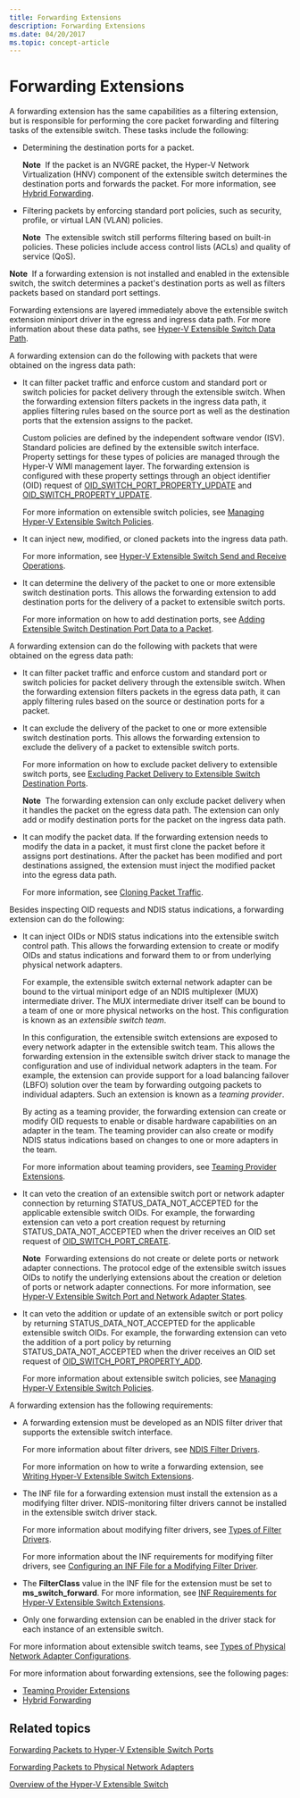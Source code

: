 ```yaml
---
title: Forwarding Extensions
description: Forwarding Extensions
ms.date: 04/20/2017
ms.topic: concept-article
---
```


# Forwarding Extensions


A forwarding extension has the same capabilities as a filtering extension, but is responsible for performing the core packet forwarding and filtering tasks of the extensible switch. These tasks include the following:

-   Determining the destination ports for a packet.

    **Note**  If the packet is an NVGRE packet, the Hyper-V Network Virtualization (HNV) component of the extensible switch determines the destination ports and forwards the packet. For more information, see [Hybrid Forwarding](hybrid-forwarding.md).

     

-   Filtering packets by enforcing standard port policies, such as security, profile, or virtual LAN (VLAN) policies.

    **Note**  The extensible switch still performs filtering based on built-in policies. These policies include access control lists (ACLs) and quality of service (QoS).

     

**Note**  If a forwarding extension is not installed and enabled in the extensible switch, the switch determines a packet's destination ports as well as filters packets based on standard port settings.

 

Forwarding extensions are layered immediately above the extensible switch extension miniport driver in the egress and ingress data path. For more information about these data paths, see [Hyper-V Extensible Switch Data Path](hyper-v-extensible-switch-data-path.md).

A forwarding extension can do the following with packets that were obtained on the ingress data path:

-   It can filter packet traffic and enforce custom and standard port or switch policies for packet delivery through the extensible switch. When the forwarding extension filters packets in the ingress data path, it applies filtering rules based on the source port as well as the destination ports that the extension assigns to the packet.

    Custom policies are defined by the independent software vendor (ISV). Standard policies are defined by the extensible switch interface. Property settings for these types of policies are managed through the Hyper-V WMI management layer. The forwarding extension is configured with these property settings through an object identifier (OID) request of [OID\_SWITCH\_PORT\_PROPERTY\_UPDATE](./oid-switch-port-property-update.md) and [OID\_SWITCH\_PROPERTY\_UPDATE](./oid-switch-property-update.md).

    For more information on extensible switch policies, see [Managing Hyper-V Extensible Switch Policies](managing-hyper-v-extensible-switch-extensibility-policies.md).

-   It can inject new, modified, or cloned packets into the ingress data path.

    For more information, see [Hyper-V Extensible Switch Send and Receive Operations](hyper-v-extensible-switch-send-and-receive-operations.md).

-   It can determine the delivery of the packet to one or more extensible switch destination ports. This allows the forwarding extension to add destination ports for the delivery of a packet to extensible switch ports.

    For more information on how to add destination ports, see [Adding Extensible Switch Destination Port Data to a Packet](adding-extensible-switch-destination-port-data-to-a-packet.md).

A forwarding extension can do the following with packets that were obtained on the egress data path:

-   It can filter packet traffic and enforce custom and standard port or switch policies for packet delivery through the extensible switch. When the forwarding extension filters packets in the egress data path, it can apply filtering rules based on the source or destination ports for a packet.

-   It can exclude the delivery of the packet to one or more extensible switch destination ports. This allows the forwarding extension to exclude the delivery of a packet to extensible switch ports.

    For more information on how to exclude packet delivery to extensible switch ports, see [Excluding Packet Delivery to Extensible Switch Destination Ports](excluding-packet-delivery-to-extensible-switch-destination-ports.md).

    **Note**  The forwarding extension can only exclude packet delivery when it handles the packet on the egress data path. The extension can only add or modify destination ports for the packet on the ingress data path.

     

-   It can modify the packet data. If the forwarding extension needs to modify the data in a packet, it must first clone the packet before it assigns port destinations. After the packet has been modified and port destinations assigned, the extension must inject the modified packet into the egress data path.

    For more information, see [Cloning Packet Traffic](cloning-or-duplicating-packet-traffic.md).

Besides inspecting OID requests and NDIS status indications, a forwarding extension can do the following:

-   It can inject OIDs or NDIS status indications into the extensible switch control path. This allows the forwarding extension to create or modify OIDs and status indications and forward them to or from underlying physical network adapters.

    For example, the extensible switch external network adapter can be bound to the virtual miniport edge of an NDIS multiplexer (MUX) intermediate driver. The MUX intermediate driver itself can be bound to a team of one or more physical networks on the host. This configuration is known as an *extensible switch team*.

    In this configuration, the extensible switch extensions are exposed to every network adapter in the extensible switch team. This allows the forwarding extension in the extensible switch driver stack to manage the configuration and use of individual network adapters in the team. For example, the extension can provide support for a load balancing failover (LBFO) solution over the team by forwarding outgoing packets to individual adapters. Such an extension is known as a *teaming provider*.

    By acting as a teaming provider, the forwarding extension can create or modify OID requests to enable or disable hardware capabilities on an adapter in the team. The teaming provider can also create or modify NDIS status indications based on changes to one or more adapters in the team.

    For more information about teaming providers, see [Teaming Provider Extensions](teaming-provider-extensions.md).

-   It can veto the creation of an extensible switch port or network adapter connection by returning STATUS\_DATA\_NOT\_ACCEPTED for the applicable extensible switch OIDs. For example, the forwarding extension can veto a port creation request by returning STATUS\_DATA\_NOT\_ACCEPTED when the driver receives an OID set request of [OID\_SWITCH\_PORT\_CREATE](./oid-switch-port-create.md).

    **Note**  Forwarding extensions do not create or delete ports or network adapter connections. The protocol edge of the extensible switch issues OIDs to notify the underlying extensions about the creation or deletion of ports or network adapter connections. For more information, see [Hyper-V Extensible Switch Port and Network Adapter States](hyper-v-extensible-switch-port-and-network-adapter-states.md).

     

-   It can veto the addition or update of an extensible switch or port policy by returning STATUS\_DATA\_NOT\_ACCEPTED for the applicable extensible switch OIDs. For example, the forwarding extension can veto the addition of a port policy by returning STATUS\_DATA\_NOT\_ACCEPTED when the driver receives an OID set request of [OID\_SWITCH\_PORT\_PROPERTY\_ADD](./oid-switch-port-property-add.md).

    For more information about extensible switch policies, see [Managing Hyper-V Extensible Switch Policies](managing-hyper-v-extensible-switch-extensibility-policies.md).

A forwarding extension has the following requirements:

-   A forwarding extension must be developed as an NDIS filter driver that supports the extensible switch interface.

    For more information about filter drivers, see [NDIS Filter Drivers](./roadmap-for-developing-ndis-filter-drivers.md).

    For more information on how to write a forwarding extension, see [Writing Hyper-V Extensible Switch Extensions](writing-hyper-v-extensible-switch-extensions.md).

-   The INF file for a forwarding extension must install the extension as a modifying filter driver. NDIS-monitoring filter drivers cannot be installed in the extensible switch driver stack.

    For more information about modifying filter drivers, see [Types of Filter Drivers](types-of-filter-drivers.md).

    For more information about the INF requirements for modifying filter drivers, see [Configuring an INF File for a Modifying Filter Driver](configuring-an-inf-file-for-a-modifying-filter-driver.md).

-   The **FilterClass** value in the INF file for the extension must be set to **ms\_switch\_forward**. For more information, see [INF Requirements for Hyper-V Extensible Switch Extensions](inf-requirements-for-hyper-v-extensions.md).

-   Only one forwarding extension can be enabled in the driver stack for each instance of an extensible switch.

For more information about extensible switch teams, see [Types of Physical Network Adapter Configurations](types-of-physical-network-adapter-configurations.md).

For more information about forwarding extensions, see the following pages:

-   [Teaming Provider Extensions](teaming-provider-extensions.md)
-   [Hybrid Forwarding](hybrid-forwarding.md)

## Related topics


[Forwarding Packets to Hyper-V Extensible Switch Ports](forwarding-packets-to-hyper-v-extensible-switch-ports.md)

[Forwarding Packets to Physical Network Adapters](forwarding-packets-to-physical-network-adapters.md)

[Overview of the Hyper-V Extensible Switch](overview-of-the-hyper-v-extensible-switch.md)

 

